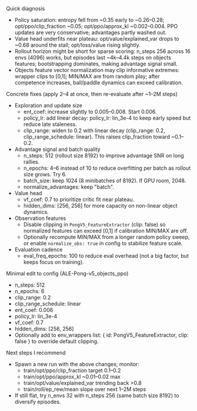 Quick diagnosis
- Policy saturation: entropy fell from ~0.35 early to ~0.26–0.28; opt/ppo/clip_fraction ~0.05; opt/ppo/approx_kl ~0.002–0.004. PPO updates are very conservative; advantages partly washed out.
- Value head underfits near plateau: opt/value/explained_var drops to ~0.68 around the stall; opt/loss/value rising slightly.
- Rollout horizon might be short for sparse scoring: n_steps 256 across 16 envs (4096) works, but episodes last ~4k–4.4k steps on objects features; bootstrapping dominates, making advantage signal small.
- Objects feature vector normalization may clip informative extremes: wrapper clips to [0,1]; MIN/MAX are from random play; after competence increases, ball/paddle dynamics can exceed calibration.

Concrete fixes (apply 2–4 at once, then re-evaluate after ~1–2M steps)
- Exploration and update size
  - ent_coef: increase slightly to 0.005–0.008. Start 0.006.
  - policy_lr: add linear decay: policy_lr: lin_3e-4 to keep early speed but reduce late staleness.
  - clip_range: widen to 0.2 with linear decay (clip_range: 0.2, clip_range_schedule: linear). This raises clip_fraction toward ~0.1–0.2.
- Advantage signal and batch quality
  - n_steps: 512 (rollout size 8192) to improve advantage SNR on long rallies.
  - n_epochs: 4–6 instead of 10 to reduce overfitting per batch as rollout size grows. Try 6.
  - batch_size: keep 1024 (8 minibatches of 8192). If GPU room, 2048.
  - normalize_advantages: keep "batch".
- Value head
  - vf_coef: 0.7 to prioritize critic fit near plateau.
  - hidden_dims: [256, 256] for more capacity on non-linear object dynamics.
- Observation features
  - Disable clipping in `PongV5_FeatureExtractor` (clip: false) so normalized features can exceed [0,1] if calibration MIN/MAX are off.
  - Optionally recompute MIN/MAX from a longer random policy sweep, or enable `normalize_obs: true` in config to stabilize feature scale.
- Evaluation cadence
  - eval_freq_epochs: 100 to reduce eval overhead (not a big factor, but keeps focus on training).

Minimal edit to config (ALE-Pong-v5_objects_ppo)
- n_steps: 512
- n_epochs: 6
- clip_range: 0.2
- clip_range_schedule: linear
- ent_coef: 0.006
- policy_lr: lin_3e-4
- vf_coef: 0.7
- hidden_dims: [256, 256]
- Optionally add to env_wrappers list: { id: PongV5_FeatureExtractor, clip: false } to override default clipping.

Next steps I recommend
- Spawn a new run with the above changes; monitor:
  - train/opt/ppo/clip_fraction target 0.1–0.2
  - train/opt/ppo/approx_kl ~0.01–0.02 max
  - train/opt/value/explained_var trending back >0.8
  - train/roll/ep_rew/mean slope over next 1–2M steps
- If still flat, try n_envs 32 with n_steps 256 (same batch size 8192) to diversify episodes.
